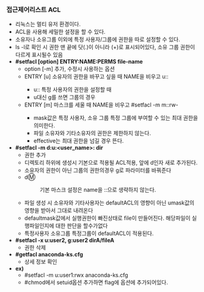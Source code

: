 ### 접근제어리스트 ACL

- 리눅스는 멀티 유저 환경이다.
- ACL을 사용해 세밀한 설정을 할 수 있다.
- 소유자나 소유그룹 이외에 특정 사용자/그룹에 권한을 따로 설정할 수 있다.
- ls -l로 확인 시 권한 맨 끝에 닷(.)이 아니라 (+)로 표시되어있다, 소유 그룹 권한이 다르게 표시될수 있음
- **#setfacl [option] ENTRY:NAME:PERMS file-name**
    - option [-m] 추가, 수정시 사용하는 옵션
    - ENTRY [u] 소유자의 권한을 바꾸고 싶을 때 NAME을 비우고 u::<perm>
        - u:<username>:<perm> 특정 사용자의 권한을 설정할 때
        - u대신 g를 쓰면 그룹의 경우
    - ENTRY [m] 마스크를 세울 때 NAME을 비우고 #setfacl -m m::rw- <file>
        - mask값은 특정 사용자, 소유 그룹 특정 그룹에 부여할 수 있는 최대 권한을 의미한다.
        - 파일 소유자와 기타소유자의 권한은 제한하지 않는다.
        - effective는 최대 권한을 넘길 경우 뜬다.
- **#setfacl -m d:u:<user_name>:<perm> dir**
    - 권한 추가
    - 디렉토리 하위에 생성시 기본으로 적용될 ACL적용, 앞에 d인자 새로 추가된다.
    - 소유자의 권한이 아닌 그룹의 권한의경우 g로 파라미터를 바꿔준다
    - d:m:<perm> <dir> 기본 마스크 설정은 name을 ::으로 생략하지 않는다.
    - 파일 생성 시 소유자와 기타사용자는 defaultACL의 영향이 아닌 umask값의 영향을 받아서 그대로 내려온다
    - defaultmask값에서 실행권한이 빠진상태로 file이 만들어진다. 해당파일이 실행파일인지에 대한 판단을 할수가없다
    - 특정사용자 소유그룹 특정그룹이 defaultACL이 적용된다.
- **#setfacl -x u:user2, g:user2 dirA/fileA**
    - 권한 삭제
- **#getfacl anaconda-ks.cfg**
    - 상세 정보 확인
- **ex)**
    - #setfacl -m u:user1:rwx anaconda-ks.cfg
    - #chmod에서 setuid옵션 추가하면 flag에 옵션에 추가되어있다.
